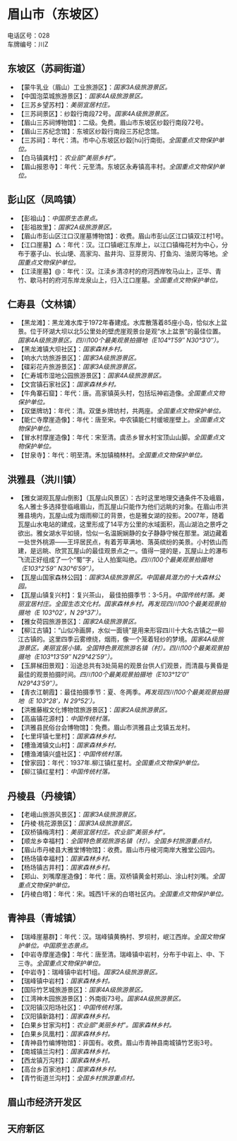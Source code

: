 # 眉山市（东坡区）  
电话区号：028  
车牌编号：川Z  

## 东坡区（苏祠街道）  
* 【蒙牛乳业（眉山）工业旅游区】：*国家3A级旅游景区。*  
* 【中国泡菜城旅游景区】：*国家4A级旅游景区。*  
* 【三苏乡望苏村】：*美丽宜居村庄。*  
* 【三苏祠景区】：纱縠行南段72号。*国家4A级旅游景区。*  
* 【眉山三苏祠博物馆】：二级。免费。眉山市东坡区纱縠行南段72号。  
* 【眉山三苏纪念馆】：东坡区纱縠行南段三苏纪念馆。  
* 【三苏祠】：年代：清。市中心东坡区纱縠[hú]行南街。*全国重点文物保护单位。*    
* 【白马镇龚村】：*农业部“美丽乡村”。*  
* 【眉山报恩寺】：年代：元至清。东坡区永寿镇高丰村。*全国重点文物保护单位。*    

## 彭山区（凤鸣镇）  
* 【彭祖山】：*中国原生态景点。*  
* 【彭祖故里】：*国家2A级旅游景区。*  
* 【眉山市彭山区江口汉崖墓博物馆】：收费。眉山市彭山区江口镇双江村1号。  
* 【江口崖墓】△：年代：汉。江口镇岷江东岸上，以江口镇梅花村为中心，分布于塞子山、长山埂、高家沟、盐井沟、豆芽房沟、打鱼沟、油房沟等地。*全国重点文物保护单位。*    
* 【江渎崖墓】@：年代：汉。江渎乡清凉村的府河西岸牧马山上，正华、青竹、歇马村的府河东岸龙泉山上，归入江口崖墓。*全国重点文物保护单位。*    

## 仁寿县（文林镇）  
* 【黑龙滩】：黑龙滩水库于1972年春建成。水库散落着85座小岛，恰似水上盆景。位于环湖大坝以北5公里处的壁虎崖观景台是观“水上盆景”的最佳位置。*国家4A级旅游景区。四川100个最美观景拍摄地（E104°1′59″ N30°3′0″）。*  
* 【黑龙滩镇大坝社区】：*国家森林乡村。*  
* 【响水六坊旅游景区】：*国家3A级旅游景区。*  
* 【碟彩花卉旅游景区】：*国家3A级旅游景区。*  
* 【仁寿城市湿地公园旅游景区】：*国家4A级旅游景区。*  
* 【文宫镇石家社区】：*国家森林乡村。*  
* 【牛角寨石窟】：年代：唐。高家镇英头村，包括坛神岩造像。*全国重点文物保护单位。*    
* 【双堡牌坊】：年代：清。双堡乡牌坊村，共两座。*全国重点文物保护单位。*    
* 【能仁寺摩崖造像】：年代：唐至宋。中农镇能仁村缓坡崖壁上。*全国重点文物保护单位。*    
* 【冒水村摩崖造像】：年代：宋至清。虞丞乡冒水村宝顶山山脚。*全国重点文物保护单位。*    
* 【甘泉寺】：年代：明至清。禾加镇楠林村。*全国重点文物保护单位。*    
  
## 洪雅县（洪川镇）  
* 【雅女湖观瓦屋山倒影】（瓦屋山风景区）：古时这里地理交通条件不及峨眉，名人雅士多选择登临峨眉山，而瓦屋山只能作为他们远眺的对象。在眉山市洪雅县境内，瓦屋山成为烟雨柳江的背景，也是雅女湖的投影。2007年，随着瓦屋山水电站的建成，这里形成了14平方公里的水域面积，高山湖泊之景呼之欲出。雅女湖水平如镜，恰似一名温婉娴静的女子静静守候在那里。湖边藏着一处世外桃源——王坪居民点，有着芳草满地、落英缤纷的美景。小村依山而建，是远眺、欣赏瓦屋山的最佳观景点之一。值得一提的是，瓦屋山上的瀑布飞流正好组成了一个“蜀”字，让人拍案叫绝。*四川100个最美观景拍摄地（E103°2′59″ N30°6′59″）。*  
* 【瓦屋山国家森林公园】：*国家3A级旅游景区。中国最具潜力的十大森林公园。*  
* 【瓦屋山镇复兴村】：复兴茶山， 最佳拍摄季节：3-5月。*中国传统村落。美丽宜居村庄。全国生态文化村。国家森林乡村。再发现四川100个最美观景拍摄地（E 103°02′，N 29°37′）。*  
* 【雅女荷园旅游景区】：*国家2A级旅游景区。*  
* 【柳江古镇】：“山似冷画屏，水似一面镜”是用来形容四川十大名古镇之一柳江古镇的。这里四季云雾缭绕，烟雨，像一个笼着轻纱的梦境。*国家4A级旅游景区。美丽宜居小镇。全国特色景观旅游名镇（村）。四川100个最美观景拍摄地（E103°13′59″ N29°42′59″）。*  
* 【玉屏梯田景观】：沿途总共有3处简易的观景台供人们观景，而清晨与黄昏是最佳的观景拍摄时间。*四川100个最美观景拍摄地（E103°12′0″ N29°43′59″）。*  
* 【青衣江朝霞】：最佳拍摄季节：夏、冬两季。*再发现四川100个最美观景拍摄地（E 103°28′，N 29°52′）。*  
* 【洪雅藤椒文化博物馆旅游景区】：*国家2A级旅游景区。*  
* 【高庙镇花源村】：*中国传统村落。*  
* 【洪雅县民俗台会博物馆】：免费。眉山市洪雅县止戈镇五龙村。  
* 【七里坪镇七里村】：*国家森林乡村。*  
* 【槽渔滩镇文山村】：*国家森林乡村。*  
* 【槽渔滩镇兴盛社区】：*中国传统村落。*  
* 【曾家园】：年代：1937年.柳江镇红星村。*全国重点文物保护单位。*    
* 【柳江镇红星村】：*中国传统村落。*  

## 丹棱县（丹棱镇）  
* 【老峨山旅游风景区】：*国家3A级旅游景区。*  
* 【丹棱·桃花源景区】：*国家3A级旅游景区。*  
* 【双桥镇梅湾村】：*美丽宜居村庄。农业部“美丽乡村”。*  
* 【顺龙乡幸福村】：*全国特色景观旅游名镇（村）。全国乡村旅游重点村。*  
* 【眉山市丹棱县大雅堂博物馆】：收费。眉山市丹棱河南岸大雅堂公园内。  
* 【杨场镇幸福村】：*国家森林乡村。*  
* 【杨场镇古井村】：*国家森林乡村。*  
* 【郑山、刘嘴摩崖造像】：年代：唐。双桥镇黄金村郑山、涂山村刘嘴。*全国重点文物保护单位。*    
* 【丹棱白塔】：年代：宋。城西1千米的白塔社区内。*全国重点文物保护单位。*    
  
## 青神县（青城镇）  
* 【瑞峰崖墓群】：年代：汉。瑞峰镇黄桷村、罗坝村，岷江西岸。*全国文物保护单位。中国原生态景点。*  
* 【中岩寺摩崖造像】：年代：唐至清。瑞峰镇中岩村，分布于中岩上、中、下三寺。*全国重点文物保护单位。*    
* 【中岩寺】：瑞峰镇中岩村1组。*国家2A级旅游景区。*  
* 【瑞峰镇中岩村】：*国家森林乡村。*  
* 【国际竹艺城旅游景区】：*国家4A级旅游景区。*  
* 【江湾神木园旅游景区】：外南街73号。*国家4A级旅游景区。*  
* 【汉阳镇汉阳场社区】：*中国传统村落。*  
* 【汉阳镇新路村】：*国家森林乡村。*  
* 【白果乡甘家沟村】：*农业部“美丽乡村”。国家森林乡村。*  
* 【白果乡凤凰村】：*国家森林乡村。*  
* 【青神县竹编博物馆】：非国有。收费。眉山市青神县南城镇竹艺街3号。  
* 【南城镇兰沟村】：*国家森林乡村。*  
* 【西龙镇万沟村】：*国家森林乡村。*  
* 【高台乡百家池村】：*国家森林乡村。*  
* 【青竹街道兰沟村】：*全国乡村旅游重点村。*  

## 眉山市经济开发区    
  
## 天府新区  